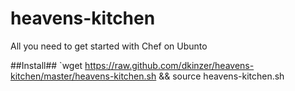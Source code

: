 heavens-kitchen
===============

All you need to get started with Chef on Ubunto

##Install##
`wget https://raw.github.com/dkinzer/heavens-kitchen/master/heavens-kitchen.sh && source heavens-kitchen.sh
